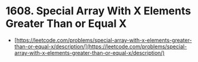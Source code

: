 # 1608. Special Array With X Elements Greater Than or Equal X

- [https://leetcode.com/problems/special-array-with-x-elements-greater-than-or-equal-x/description/](https://leetcode.com/problems/special-array-with-x-elements-greater-than-or-equal-x/description/)
